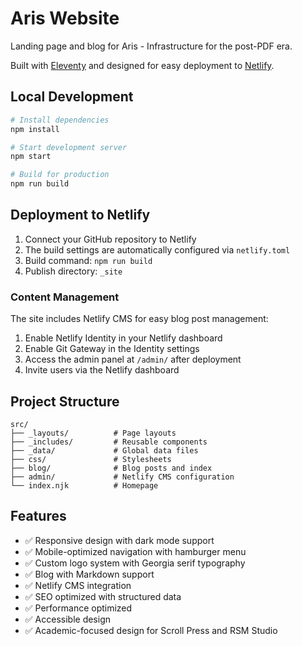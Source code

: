 # Aris Website

Landing page and blog for Aris - Infrastructure for the post-PDF era.

Built with [Eleventy](https://www.11ty.dev/) and designed for easy deployment to [Netlify](https://netlify.com/).

## Local Development

```bash
# Install dependencies
npm install

# Start development server
npm start

# Build for production
npm run build
```

## Deployment to Netlify

1. Connect your GitHub repository to Netlify
2. The build settings are automatically configured via `netlify.toml`
3. Build command: `npm run build`
4. Publish directory: `_site`

### Content Management

The site includes Netlify CMS for easy blog post management:

1. Enable Netlify Identity in your Netlify dashboard
2. Enable Git Gateway in the Identity settings
3. Access the admin panel at `/admin/` after deployment
4. Invite users via the Netlify dashboard

## Project Structure

```
src/
├── _layouts/          # Page layouts
├── _includes/         # Reusable components
├── _data/             # Global data files
├── css/               # Stylesheets
├── blog/              # Blog posts and index
├── admin/             # Netlify CMS configuration
└── index.njk          # Homepage
```

## Features

- ✅ Responsive design with dark mode support
- ✅ Mobile-optimized navigation with hamburger menu
- ✅ Custom logo system with Georgia serif typography
- ✅ Blog with Markdown support
- ✅ Netlify CMS integration
- ✅ SEO optimized with structured data
- ✅ Performance optimized
- ✅ Accessible design
- ✅ Academic-focused design for Scroll Press and RSM Studio